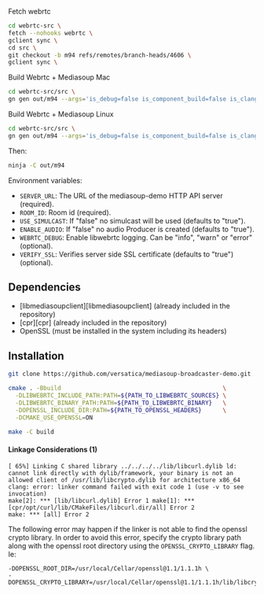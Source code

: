 Fetch webrtc 
```bash
cd webrtc-src \
fetch --nohooks webrtc \
gclient sync \
cd src \
git checkout -b m94 refs/remotes/branch-heads/4606 \
gclient sync \
```

Build Webrtc + Mediasoup Mac
```bash
cd webrtc-src/src \
gn gen out/m94 --args='is_debug=false is_component_build=false is_clang=true rtc_include_tests=false rtc_use_h264=true use_rtti=true mac_deployment_target="10.11" use_custom_libcxx=false'
```
Build Webrtc + Mediasoup Linux
```bash
cd webrtc-src/src \
gn gen out/m94 --args='is_debug=false is_component_build=false is_clang=false rtc_include_tests=false rtc_use_h264=true use_rtti=true use_custom_libcxx=false treat_warnings_as_errors=false use_ozone=true'
```
Then:
```bash
ninja -C out/m94
```

Environment variables:

* `SERVER_URL`: The URL of the mediasoup-demo HTTP API server (required).
* `ROOM_ID`: Room id (required).
* `USE_SIMULCAST`: If "false" no simulcast will be used (defaults to "true").
* `ENABLE_AUDIO`: If "false" no audio Producer is created (defaults to "true").
* `WEBRTC_DEBUG`: Enable libwebrtc logging. Can be "info", "warn" or "error" (optional).
* `VERIFY_SSL`: Verifies server side SSL certificate (defaults to "true") (optional).

## Dependencies

* [libmediasoupclient][libmediasoupclient] (already included in the repository)
* [cpr][cpr] (already included in the repository)
* OpenSSL (must be installed in the system including its headers)


## Installation

```bash
git clone https://github.com/versatica/mediasoup-broadcaster-demo.git

cmake . -Bbuild                                              \
  -DLIBWEBRTC_INCLUDE_PATH:PATH=${PATH_TO_LIBWEBRTC_SOURCES} \
  -DLIBWEBRTC_BINARY_PATH:PATH=${PATH_TO_LIBWEBRTC_BINARY}   \
  -DOPENSSL_INCLUDE_DIR:PATH=${PATH_TO_OPENSSL_HEADERS}      \
  -DCMAKE_USE_OPENSSL=ON

make -C build
```

#### Linkage Considerations (1)

```
[ 65%] Linking C shared library ../../../../lib/libcurl.dylib ld: cannot link directly with dylib/framework, your binary is not an allowed client of /usr/lib/libcrypto.dylib for architecture x86_64 clang: error: linker command failed with exit code 1 (use -v to see invocation)
make[2]: *** [lib/libcurl.dylib] Error 1 make[1]: *** [cpr/opt/curl/lib/CMakeFiles/libcurl.dir/all] Error 2
make: *** [all] Error 2
```

The following error may happen if the linker is not able to find the openssl crypto library. In order to avoid this error, specify the crypto library path along with the openssl root directory using the `OPENSSL_CRYPTO_LIBRARY` flag. Ie:

```
-DOPENSSL_ROOT_DIR=/usr/local/Cellar/openssl@1.1/1.1.1h \
-DOPENSSL_CRYPTO_LIBRARY=/usr/local/Cellar/openssl@1.1/1.1.1h/lib/libcrypto.1.1.dylib
```